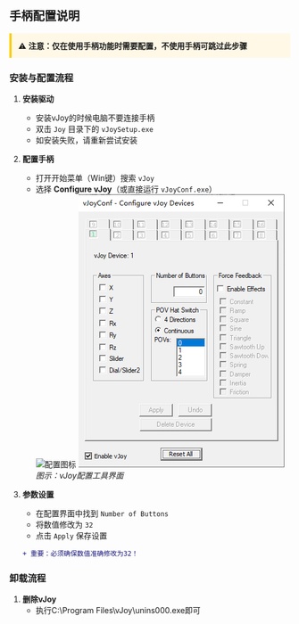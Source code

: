 ## 手柄配置说明

<div style="background: #fff8e6; padding: 12px; border-left: 4px solid #ffcc00; margin-bottom: 20px;">
⚠️ <strong>注意：仅在使用手柄功能时需要配置，不使用手柄可跳过此步骤</strong>
</div>

### 安装与配置流程

1. **安装驱动**  
   - 安装vJoy的时候电脑不要连接手柄
   - 双击 `Joy` 目录下的 `vJoySetup.exe`  
   - 如安装失败，请重新尝试安装

2. **配置手柄**  
   - 打开开始菜单（Win键）搜索 `vJoy`  
   - 选择 **Configure vJoy**（或直接运行 `vJoyConf.exe`）  
   ![配置图标](/RMT/Web/Images/Joy/JoyConfig.png) 
   ![配置图标](Images/Joy/JoyConfig.png) 
   *图示：vJoy配置工具界面*

3. **参数设置**  
   - 在配置界面中找到 `Number of Buttons`  
   - 将数值修改为 `32`  
   - 点击 `Apply` 保存设置  
   ```diff
   + 重要：必须确保数值准确修改为32！

### 卸载流程
1. **删除vJoy**
   - 执行C:\Program Files\vJoy\unins000.exe即可